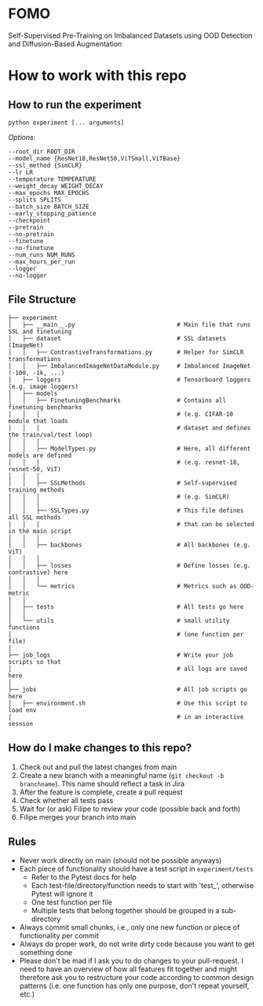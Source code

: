 # FOMO
Self-Supervised Pre-Training on Imbalanced Datasets using OOD Detection and Diffusion-Based Augmentation

# How to work with this repo

## How to run the experiment

```
python experiment [... arguments]
```

*Options*:

```
--root_dir ROOT_DIR
--model_name {ResNet18,ResNet50,ViTSmall,ViTBase}
--ssl_method {SimCLR}
--lr LR
--temperature TEMPERATURE
--weight_decay WEIGHT_DECAY
--max_epochs MAX_EPOCHS
--splits SPLITS
--batch_size BATCH_SIZE
--early_stopping_patience
--checkpoint
--pretrain
--no-pretrain
--finetune
--no-finetune
--num_runs NUM_RUNS
--max_hours_per_run
--logger
--no-logger
```

## File Structure

```
├── experiment
│   ├── __main__.py                             # Main file that runs SSL and finetuning
│   ├── dataset                                 # SSL datasets (ImageNet)
│   │   ├── ContrastiveTransformations.py       # Helper for SimCLR transformations
│   │   ├── ImbalancedImageNetDataModule.py     # Imbalanced ImageNet (-100, -1k, ...)
│   ├── loggers                                 # Tensorboard loggers (e.g. image loggers)
│   ├── models
│   │   ├── FinetuningBenchmarks                # Contains all finetuning benchmarks
│   │   │                                       # (e.g. CIFAR-10 module that loads
│   │   │                                       # dataset and defines the train/val/test loop)
│   │   │                                       
│   │   ├── ModelTypes.py                       # Here, all different models are defined
│   │   │                                       # (e.g. resnet-18, resnet-50, ViT)
│   │   │                                       
│   │   ├── SSLMethods                          # Self-supervised training methods
│   │   │                                       # (e.g. SimCLR)
│   │   │                                       
│   │   ├── SSLTypes.py                         # This file defines all SSL methods
│   │   │                                       # that can be selected in the main script
│   │   │                                       
│   │   ├── backbones                           # All backbones (e.g. ViT)
│   │   │                                       
│   │   ├── losses                              # Define losses (e.g. contrastive) here
│   │   │                                       
│   │   └── metrics                             # Metrics such as OOD-metric
│   │   
│   ├── tests                                   # All tests go here
│   │   
│   └── utils                                   # small utility functions 
│                                               # (one function per file)
│                                               
├── job_logs                                    # Write your job scripts so that
│                                               # all logs are saved here
│                                               
├── jobs                                        # All job scripts go here
│   ├── environment.sh                          # Use this script to load env
│                                               # in an interactive session
```

## How do I make changes to this repo?

1. Check out and pull the latest changes from main
2. Create a new branch with a meaningful name (`git checkout -b branchname`). This name should reflect a task in Jira
3. After the feature is complete, create a pull request
4. Check whether all tests pass
5. Wait for (or ask) Filipe to review your code (possible back and forth)
6. Filipe merges your branch into main

## Rules

- Never work directly on main (should not be possible anyways)
- Each piece of functionality should have a test script in `experiment/tests`
    - Refer to the Pytest docs for help
    - Each test-file/directory/function needs to start with 'test_', otherwise Pytest will ignore it
    - One test function per file
    - Multiple tests that belong together should be grouped in a sub-directory
- Always commit small chunks, i.e., only one new function or piece of functionality per commit
- Always do proper work, do not write dirty code because you want to get something done
- Please don't be mad if I ask you to do changes to your pull-request. I need to have an overview of how all features fit together and might therefore ask you to restructure your code according to common design patterns (i.e. one function has only one purpose, don't repeat yourself, etc.)
